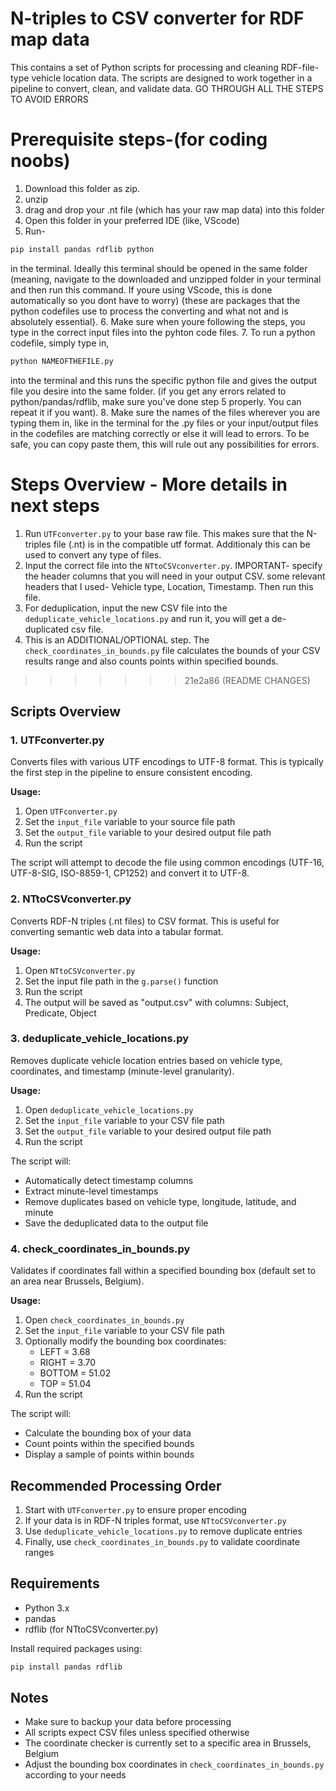 # N-triples to CSV converter for RDF map data

This contains a set of Python scripts for processing and cleaning RDF-file-type vehicle location data. The scripts are designed to work together in a pipeline to convert, clean, and validate data.
GO THROUGH ALL THE STEPS TO AVOID ERRORS

# Prerequisite steps-(for coding noobs)
1. Download this folder as zip.
2. unzip
3. drag and drop your .nt file (which has your raw map data) into this folder
4. Open this folder in your preferred IDE (like, VScode)
5. Run- 
```bash
pip install pandas rdflib python 
```
in the terminal. Ideally this terminal should be opened in the same folder (meaning, navigate to the downloaded and unzipped folder in your terminal and then run this command. If youre using VScode, this is done automatically so you dont have to worry) {these are packages that the python codefiles use to process the converting and what not and is absolutely essential}.
6. Make sure when youre following the steps, you type in the correct input files into the pyhton code files.
7. To run a python codefile, simply type in,
```bash
python NAMEOFTHEFILE.py
```
into the terminal and this runs the specific python file and gives the output file you desire into the same folder. (if you get any errors related to python/pandas/rdflib, make sure you've done step 5 properly. You can repeat it if you want).
8. Make sure the names of the files wherever you are typing them in, like in the terminal for the .py files or your input/output files in the codefiles are matching correctly or else it will lead to errors. To be safe, you can copy paste them, this will rule out any possibilities for errors.



# Steps Overview - More details in next steps
1. Run `UTFconverter.py` to your base raw file. This makes sure that the N-triples file (.nt) is in the compatible utf format. Additionaly this can be used to convert any type of files.
2. Input the correct file into the `NTtoCSVconverter.py`. IMPORTANT- specify the header columns that you will need in your output CSV. some relevant headers that I used- Vehicle type, Location, Timestamp. 
Then run this file.
3. For deduplication, input the new CSV file into the `deduplicate_vehicle_locations.py` and run it, you will get a de-duplicated csv file.
4. This is an ADDITIONAL/OPTIONAL step. The `check_coordinates_in_bounds.py` file calculates the bounds of your CSV results range and also counts points within specified bounds.
>>>>>>> 21e2a86 (README CHANGES)

## Scripts Overview

### 1. UTFconverter.py
Converts files with various UTF encodings to UTF-8 format. This is typically the first step in the pipeline to ensure consistent encoding.

**Usage:**
1. Open `UTFconverter.py`
2. Set the `input_file` variable to your source file path
3. Set the `output_file` variable to your desired output file path
4. Run the script

The script will attempt to decode the file using common encodings (UTF-16, UTF-8-SIG, ISO-8859-1, CP1252) and convert it to UTF-8.

### 2. NTtoCSVconverter.py
Converts RDF-N triples (.nt files) to CSV format. This is useful for converting semantic web data into a tabular format.

**Usage:**
1. Open `NTtoCSVconverter.py`
2. Set the input file path in the `g.parse()` function
3. Run the script
4. The output will be saved as "output.csv" with columns: Subject, Predicate, Object

### 3. deduplicate_vehicle_locations.py
Removes duplicate vehicle location entries based on vehicle type, coordinates, and timestamp (minute-level granularity).

**Usage:**
1. Open `deduplicate_vehicle_locations.py`
2. Set the `input_file` variable to your CSV file path
3. Set the `output_file` variable to your desired output file path
4. Run the script

The script will:
- Automatically detect timestamp columns
- Extract minute-level timestamps
- Remove duplicates based on vehicle type, longitude, latitude, and minute
- Save the deduplicated data to the output file

### 4. check_coordinates_in_bounds.py
Validates if coordinates fall within a specified bounding box (default set to an area near Brussels, Belgium).

**Usage:**
1. Open `check_coordinates_in_bounds.py`
2. Set the `input_file` variable to your CSV file path
3. Optionally modify the bounding box coordinates:
   - LEFT = 3.68
   - RIGHT = 3.70
   - BOTTOM = 51.02
   - TOP = 51.04
4. Run the script

The script will:
- Calculate the bounding box of your data
- Count points within the specified bounds
- Display a sample of points within bounds

## Recommended Processing Order

1. Start with `UTFconverter.py` to ensure proper encoding
2. If your data is in RDF-N triples format, use `NTtoCSVconverter.py`
3. Use `deduplicate_vehicle_locations.py` to remove duplicate entries
4. Finally, use `check_coordinates_in_bounds.py` to validate coordinate ranges

## Requirements

- Python 3.x
- pandas
- rdflib (for NTtoCSVconverter.py)

Install required packages using:
```bash
pip install pandas rdflib
```

## Notes

- Make sure to backup your data before processing
- All scripts expect CSV files unless specified otherwise
- The coordinate checker is currently set to a specific area in Brussels, Belgium
- Adjust the bounding box coordinates in `check_coordinates_in_bounds.py` according to your needs 